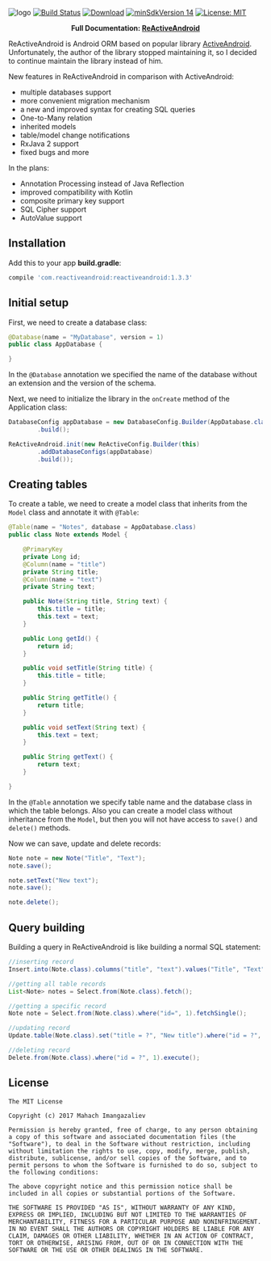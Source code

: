 ![logo][logo]
[![Build Status](https://travis-ci.org/ImangazalievM/ReActiveAndroid.svg?branch=master)](https://travis-ci.org/ImangazalievM/ReActiveAndroid)
[![Download](https://api.bintray.com/packages/imangazaliev/maven/reactiveandroid/images/download.svg)](https://bintray.com/imangazaliev/maven/reactiveandroid/_latestVersion)
[![minSdkVersion 14](https://img.shields.io/badge/minSdkVersion-14-blue.svg)]()
[![License: MIT](https://img.shields.io/badge/License-MIT-blue.svg)](https://opensource.org/licenses/MIT)

<p align="center">
  <strong>Full Documentation: <a href="https://imangazalievm.gitbooks.io/reactiveandroid">ReActiveAndroid</a></strong>
</p>

ReActiveAndroid is Android ORM based on popular library [ActiveAndroid](https://github.com/pardom/ActiveAndroid). Unfortunately, the author of the library stopped maintaining it, so I decided to continue maintain the library instead of him.

New features in ReActiveAndroid in comparison with ActiveAndroid:

- multiple databases support
- more convenient migration mechanism
- a new and improved syntax for creating SQL queries
- One-to-Many relation
- inherited models
- table/model change notifications
- RxJava 2 support
- fixed bugs and more

In the plans:

- Annotation Processing instead of Java Reflection
- improved compatibility with Kotlin
- composite primary key support
- SQL Cipher support
- AutoValue support


## Installation

Add this to your app **build.gradle**:

```gradle
compile 'com.reactiveandroid:reactiveandroid:1.3.3'
```

## Initial setup

First, we need to create a database class:

```java
@Database(name = "MyDatabase", version = 1)
public class AppDatabase {

}
```

In the `@Database` annotation  we specified the name of the database without an extension and the version of the schema.

Next, we need to initialize the library in the `onCreate` method of the Application class:

```java
DatabaseConfig appDatabase = new DatabaseConfig.Builder(AppDatabase.class)
        .build();

ReActiveAndroid.init(new ReActiveConfig.Builder(this)
        .addDatabaseConfigs(appDatabase)
        .build());
```

## Creating tables

To create a table, we need to create a model class that inherits from the `Model` class and annotate it with `@Table`:

```java
@Table(name = "Notes", database = AppDatabase.class)
public class Note extends Model {

    @PrimaryKey
    private Long id;
    @Column(name = "title")
    private String title;
    @Column(name = "text")
    private String text;

    public Note(String title, String text) {
        this.title = title;
        this.text = text;
    }

    public Long getId() {
        return id;
    }

    public void setTitle(String title) {
        this.title = title;
    }

    public String getTitle() {
        return title;
    }

    public void setText(String text) {
        this.text = text;
    }

    public String getText() {
        return text;
    }

}
```

In the `@Table` annotation we specify table name and the database class in which the table belongs. Also you can create a model class without inheritance from the `Model`, but then you will not have access to `save()` and `delete()` methods.

Now we can save, update and delete records:

```java
Note note = new Note("Title", "Text");
note.save();

note.setText("New text");
note.save();

note.delete();
```

## Query building

Building a query in ReActiveAndroid is like building a normal SQL statement:

```java
//inserting record
Insert.into(Note.class).columns("title", "text").values("Title", "Text").execute();

//getting all table records
List<Note> notes = Select.from(Note.class).fetch();

//getting a specific record
Note note = Select.from(Note.class).where("id=", 1).fetchSingle();

//updating record
Update.table(Note.class).set("title = ?", "New title").where("id = ?", 1).execute();

//deleting record
Delete.from(Note.class).where("id = ?", 1).execute();
```

## License

```
The MIT License

Copyright (c) 2017 Mahach Imangazaliev

Permission is hereby granted, free of charge, to any person obtaining a copy of this software and associated documentation files (the "Software"), to deal in the Software without restriction, including without limitation the rights to use, copy, modify, merge, publish, distribute, sublicense, and/or sell copies of the Software, and to permit persons to whom the Software is furnished to do so, subject to the following conditions:

The above copyright notice and this permission notice shall be included in all copies or substantial portions of the Software.

THE SOFTWARE IS PROVIDED "AS IS", WITHOUT WARRANTY OF ANY KIND, EXPRESS OR IMPLIED, INCLUDING BUT NOT LIMITED TO THE WARRANTIES OF MERCHANTABILITY, FITNESS FOR A PARTICULAR PURPOSE AND NONINFRINGEMENT. IN NO EVENT SHALL THE AUTHORS OR COPYRIGHT HOLDERS BE LIABLE FOR ANY CLAIM, DAMAGES OR OTHER LIABILITY, WHETHER IN AN ACTION OF CONTRACT, TORT OR OTHERWISE, ARISING FROM, OUT OF OR IN CONNECTION WITH THE SOFTWARE OR THE USE OR OTHER DEALINGS IN THE SOFTWARE.
```

[logo]: https://raw.githubusercontent.com/ImangazalievM/ReActiveAndroid/master/art/logo.png
